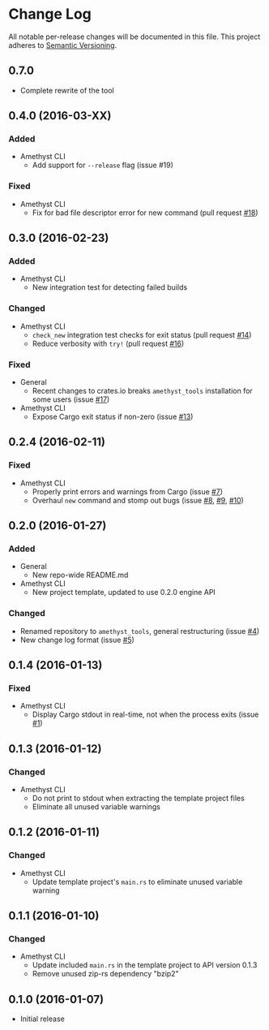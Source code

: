 # Change Log

All notable per-release changes will be documented in this file. This project
adheres to [Semantic Versioning][sv].

[sv]: http://semver.org/

## 0.7.0

* Complete rewrite of the tool

## 0.4.0 (2016-03-XX)

### Added
* Amethyst CLI
  * Add support for `--release` flag (issue #19)

### Fixed
* Amethyst CLI
  * Fix for bad file descriptor error for new command (pull request [#18])

[#18]: https://github.com/amethyst/tools/issues/18
[#19]: https://github.com/amethyst/tools/issues/19

## 0.3.0 (2016-02-23)

### Added
* Amethyst CLI
  * New integration test for detecting failed builds

### Changed
* Amethyst CLI
  * `check_new` integration test checks for exit status (pull request [#14])
  * Reduce verbosity with `try!` (pull request [#16])

[#14]: https://github.com/amethyst/tools/issues/14
[#16]: https://github.com/amethyst/tools/issues/16

### Fixed
* General
  * Recent changes to crates.io breaks `amethyst_tools` installation for some
    users (issue [#17])
* Amethyst CLI
  * Expose Cargo exit status if non-zero (issue [#13])

[#13]: https://github.com/amethyst/tools/issues/13
[#17]: https://github.com/amethyst/tools/issues/17

## 0.2.4 (2016-02-11)

### Fixed
* Amethyst CLI
  * Properly print errors and warnings from Cargo (issue [#7])
  * Overhaul `new` command and stomp out bugs (issue [#8], [#9], [#10])

[#7]: https://github.com/amethyst/tools/issues/7
[#8]: https://github.com/amethyst/tools/issues/8
[#9]: https://github.com/amethyst/tools/issues/9
[#10]: https://github.com/amethyst/tools/issues/10

## 0.2.0 (2016-01-27)

### Added
* General
  * New repo-wide README.md
* Amethyst CLI
  * New project template, updated to use 0.2.0 engine API

### Changed
* Renamed repository to `amethyst_tools`, general restructuring (issue [#4])
* New change log format (issue [#5])

[#4]: https://github.com/amethyst/tools/issues/4
[#5]: https://github.com/amethyst/tools/issues/5

## 0.1.4 (2016-01-13)

### Fixed
* Amethyst CLI
  * Display Cargo stdout in real-time, not when the process exits (issue [#1])

[#1]: https://github.com/amethyst/tools/issues/1

## 0.1.3 (2016-01-12)

### Changed
* Amethyst CLI
  * Do not print to stdout when extracting the template project files
  * Eliminate all unused variable warnings

## 0.1.2 (2016-01-11)

### Changed
* Amethyst CLI
  * Update template project's `main.rs` to eliminate unused variable warning

## 0.1.1 (2016-01-10)

### Changed
* Amethyst CLI
  * Update included `main.rs` in the template project to API version 0.1.3
  * Remove unused zip-rs dependency "bzip2"

## 0.1.0 (2016-01-07)

* Initial release
